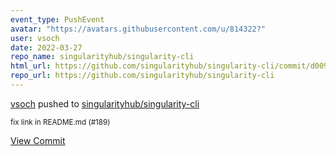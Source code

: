 ```yaml
---
event_type: PushEvent
avatar: "https://avatars.githubusercontent.com/u/814322?"
user: vsoch
date: 2022-03-27
repo_name: singularityhub/singularity-cli
html_url: https://github.com/singularityhub/singularity-cli/commit/d0099dd2724cf542ebe6a775161979eb333af416
repo_url: https://github.com/singularityhub/singularity-cli
---
```


<a href='https://github.com/vsoch' target='_blank'>vsoch</a> pushed to <a href='https://github.com/singularityhub/singularity-cli' target='_blank'>singularityhub/singularity-cli</a>

<small>fix link in README.md (#189)</small>

<a href='https://github.com/singularityhub/singularity-cli/commit/d0099dd2724cf542ebe6a775161979eb333af416' target='_blank'>View Commit</a>